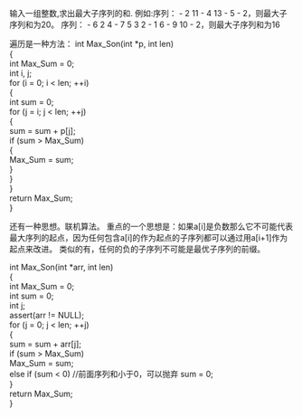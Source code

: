 输入一组整数,求出最大子序列的和.
例如:序列： - 2 11 - 4 13 - 5 - 2，则最大子序列和为20。
序列： - 6 2 4 - 7 5 3 2 - 1 6 - 9 10 - 2，则最大子序列和为16

遍历是一种方法：
int Max_Son(int *p, int len)  
{  
    int Max_Sum = 0;  
    int i, j;  
    for (i = 0; i < len; ++i)  
    {  
        int sum = 0;  
        for (j = i; j < len; ++j)  
        {  
            sum = sum + p[j];  
            if (sum > Max_Sum)  
            {  
                Max_Sum = sum;  
            }  
        }  
    }  
    return Max_Sum;  
} 

还有一种思想。联机算法。
重点的一个思想是：如果a[i]是负数那么它不可能代表最大序列的起点，因为任何包含a[i]的作为起点的子序列都可以通过用a[i+1]作为起点来改进。
类似的有，任何的负的子序列不可能是最优子序列的前缀。

int Max_Son(int *arr, int len)  
{  
    int Max_Sum = 0;  
    int sum = 0;  
    int j;  
    assert(arr != NULL);  
    for (j = 0; j < len; ++j)  
    {  
        sum = sum + arr[j];  
        if (sum > Max_Sum)  
            Max_Sum = sum;  
        else if (sum < 0) //前面序列和小于0，可以抛弃
            sum = 0;  
    }  
    return Max_Sum;  
}  
